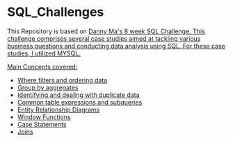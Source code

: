 # SQL_Challenges
<p>
This Repository is based on <a href= "https://8weeksqlchallenge.com/getting-started/"> Danny Ma's 8 week SQL Challenge. This challenge comprises several case studies aimed at tackling various business questions and conducting data analysis using SQL. For these case studies, I utilized MYSQL.
  </p>
  

Main Concepts covered:
- Where filters and ordering data
- Group by aggregates
- Identifying and dealing with duplicate data
- Common table expressions and subqueries 
- Entity Relationship Diagrams
- Window Functions
- Case Statements
- Joins
